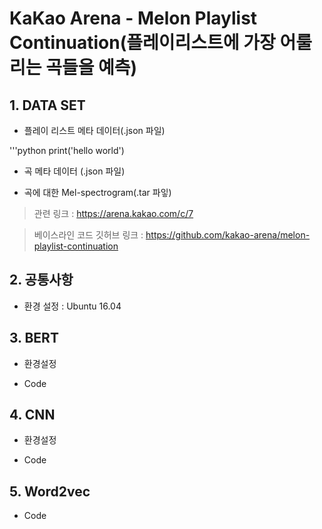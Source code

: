 # KaKao Arena - Melon Playlist Continuation(플레이리스트에 가장 어룰리는 곡들을 예측)

## 1. DATA SET

- 플레이 리스트 메타 데이터(.json 파일)

'''python
print('hello world')

- 곡 메타 데이터 (.json 파일)

- 곡에 대한 Mel-spectrogram(.tar 파잏)
 
 > 관련 링크 : https://arena.kakao.com/c/7


> 베이스라인 코드 깃허브 링크 : https://github.com/kakao-arena/melon-playlist-continuation

## 2. 공통사항

- 환경 설정 : Ubuntu 16.04

## 3. BERT

- 환경설정

- Code

## 4. CNN

- 환경설정

- Code

## 5. Word2vec

- Code
 
 
 
 

